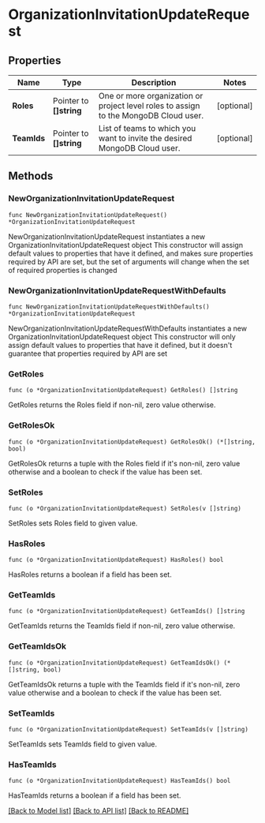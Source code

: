 # OrganizationInvitationUpdateRequest

## Properties

Name | Type | Description | Notes
------------ | ------------- | ------------- | -------------
**Roles** | Pointer to **[]string** | One or more organization or project level roles to assign to the MongoDB Cloud user. | [optional] 
**TeamIds** | Pointer to **[]string** | List of teams to which you want to invite the desired MongoDB Cloud user. | [optional] 

## Methods

### NewOrganizationInvitationUpdateRequest

`func NewOrganizationInvitationUpdateRequest() *OrganizationInvitationUpdateRequest`

NewOrganizationInvitationUpdateRequest instantiates a new OrganizationInvitationUpdateRequest object
This constructor will assign default values to properties that have it defined,
and makes sure properties required by API are set, but the set of arguments
will change when the set of required properties is changed

### NewOrganizationInvitationUpdateRequestWithDefaults

`func NewOrganizationInvitationUpdateRequestWithDefaults() *OrganizationInvitationUpdateRequest`

NewOrganizationInvitationUpdateRequestWithDefaults instantiates a new OrganizationInvitationUpdateRequest object
This constructor will only assign default values to properties that have it defined,
but it doesn't guarantee that properties required by API are set

### GetRoles

`func (o *OrganizationInvitationUpdateRequest) GetRoles() []string`

GetRoles returns the Roles field if non-nil, zero value otherwise.

### GetRolesOk

`func (o *OrganizationInvitationUpdateRequest) GetRolesOk() (*[]string, bool)`

GetRolesOk returns a tuple with the Roles field if it's non-nil, zero value otherwise
and a boolean to check if the value has been set.

### SetRoles

`func (o *OrganizationInvitationUpdateRequest) SetRoles(v []string)`

SetRoles sets Roles field to given value.

### HasRoles

`func (o *OrganizationInvitationUpdateRequest) HasRoles() bool`

HasRoles returns a boolean if a field has been set.

### GetTeamIds

`func (o *OrganizationInvitationUpdateRequest) GetTeamIds() []string`

GetTeamIds returns the TeamIds field if non-nil, zero value otherwise.

### GetTeamIdsOk

`func (o *OrganizationInvitationUpdateRequest) GetTeamIdsOk() (*[]string, bool)`

GetTeamIdsOk returns a tuple with the TeamIds field if it's non-nil, zero value otherwise
and a boolean to check if the value has been set.

### SetTeamIds

`func (o *OrganizationInvitationUpdateRequest) SetTeamIds(v []string)`

SetTeamIds sets TeamIds field to given value.

### HasTeamIds

`func (o *OrganizationInvitationUpdateRequest) HasTeamIds() bool`

HasTeamIds returns a boolean if a field has been set.


[[Back to Model list]](../README.md#documentation-for-models) [[Back to API list]](../README.md#documentation-for-api-endpoints) [[Back to README]](../README.md)



